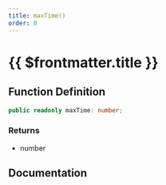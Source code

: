 ```yaml
---
title: maxTime()
order: 0
---
```


# {{ $frontmatter.title }}

<!--@include: ./maxTime_partial_header.md-->

## Function Definition

```ts
public readonly maxTime: number;
```

### Returns

* number

## Documentation

<!--@include: ./maxTime_partial_footer.md-->
